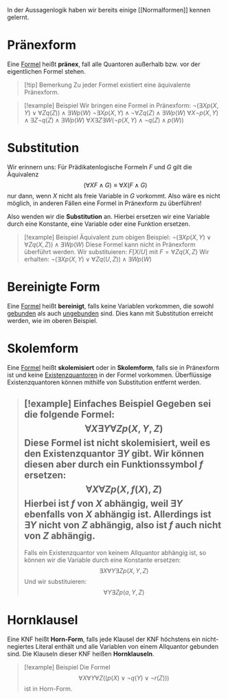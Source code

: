 In der Aussagenlogik haben wir bereits einige [[Normalformen]] kennen gelernt.

# Pränexform

Eine [Formel](Aussagen.md#Formeln) heißt **pränex**, fall alle Quantoren außerhalb bzw. vor der eigentlichen Formel stehen.

>[!tip] Bemerkung
>Zu jeder Formel existiert eine äquivalente Pränexform.

> [!example] Beispiel
> Wir bringen eine Formel in Pränexform:
> $\lnot (\exists Xp(X, Y) \lor \forall Zq(Z)) \land \exists Wp(W)$
> $\lnot \exists Xp(X, Y) \land \lnot \forall Zq(Z) \land \exists Wp(W)$
> $\forall X \lnot p(X, Y) \land \exists Z \lnot q(Z) \land \exists Wp(W)$
> $\forall X \exists Z \exists W(\lnot p(X, Y) \land \lnot q(Z) \land p(W))$

# Substitution

Wir erinnern uns: Für Prädikatenlogische Formeln $F$ und $G$ gilt die Äquivalenz
$$(\forall XF \land G) \equiv \forall X(F \land G)$$
nur dann, wenn $X$ nicht als freie Variable in $G$ vorkommt. Also wäre es nicht möglich, in anderen Fällen eine Formel in Pränexform zu überführen!

Also wenden wir die **Substitution** an. Hierbei ersetzen wir eine Variable durch eine Konstante, eine Variable oder eine Funktion ersetzen.

>[!example] Beispiel
>Äquivalent zum obigen Beispiel:
>$\lnot (\exists Xp(X, Y) \lor \forall Zq(X, Z)) \land \exists Wp(W)$
>Diese Formel kann nicht in Pränexform überführt werden. Wir substituieren:
>$F[X/U]$ mit $F = \forall Z q(X, Z)$
>Wir erhalten:
>$\lnot (\exists Xp(X, Y) \lor \forall Zq(U, Z)) \land \exists Wp(W)$

# Bereinigte Form

Eine [Formel](Prädikatenlogik.md#Formel) heißt **bereinigt**, falls keine Variablen vorkommen, die sowohl [gebunden](Gebundenheit%20von%20Variablen.md) als auch [ungebunden](Gebundenheit%20von%20Variablen.md) sind. Dies kann mit Substitution erreicht werden, wie im oberen Beispiel.

# Skolemform

Eine [Formel](Prädikatenlogik.md#Formel) heißt **skolemisiert** oder in **Skolemform**, falls sie in Pränexform ist und keine [Existenzquantoren](Quantoren.md) in der Formel vorkommen. Überflüssige Existenzquantoren können mithilfe von Substitution entfernt werden.

>[!example] Einfaches Beispiel
>Gegeben sei die folgende Formel:
>$$\forall X \exists Y \forall Z p(X, Y, Z)$$
>Diese Formel ist nicht skolemisiert, weil es den Existenzquantor $\exists Y$ gibt. Wir können diesen aber durch ein Funktionssymbol $f$ ersetzen:
>$$\forall X \forall Z p(X, f(X), Z)$$
>Hierbei ist $f$ von $X$ abhängig, weil $\exists Y$ ebenfalls von $X$ abhängig ist. Allerdings ist $\exists Y$ nicht von $Z$ abhängig, also ist $f$ auch nicht von $Z$ abhängig.
>---
>Falls ein Existenzquantor von keinem Allquantor abhängig ist, so können wir die Variable durch eine Konstante ersetzen:
>$$\exists X \forall Y \exists Z p(X, Y, Z)$$
>Und wir substituieren:
>$$\forall Y \exists Z p(a, Y, Z)$$

# Hornklausel

Eine KNF heißt **Horn-Form**, falls jede Klausel der KNF höchstens ein nicht-negiertes Literal enthält und alle Variablen von einem Allquantor gebunden sind. Die Klauseln dieser KNF heißen **Hornklauseln**.

>[!example] Beispiel
>Die Formel
>$$\forall X \forall Y \forall Z ((p(X) \lor \lnot q(Y) \lor \lnot r(Z)))$$
>ist in Horn-Form.